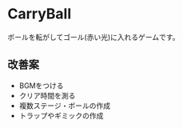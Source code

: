 # CarryBall

ボールを転がしてゴール(赤い光)に入れるゲームです。

## 改善案

- BGMをつける
- クリア時間を測る
- 複数ステージ・ボールの作成
- トラップやギミックの作成
